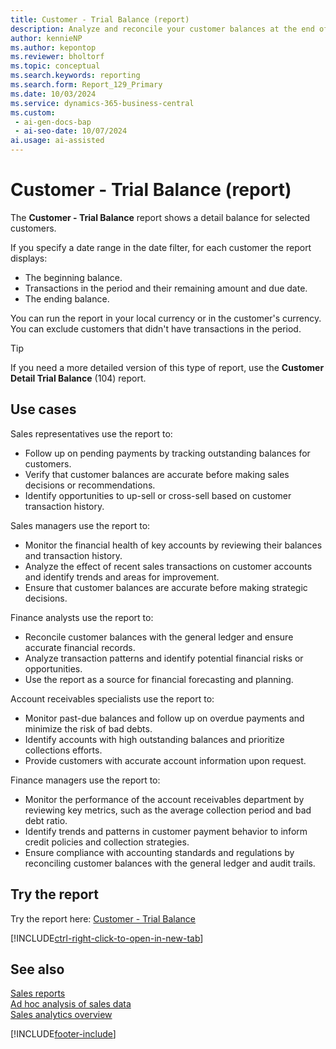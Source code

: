 ```yaml
---
title: Customer - Trial Balance (report)
description: Analyze and reconcile your customer balances at the end of the period by seeing the opening balance, each transaction within the period and the closing balance grouped by customer.
author: kennieNP
ms.author: kepontop
ms.reviewer: bholtorf
ms.topic: conceptual
ms.search.keywords: reporting
ms.search.form: Report_129_Primary
ms.date: 10/03/2024
ms.service: dynamics-365-business-central
ms.custom:
 - ai-gen-docs-bap
 - ai-seo-date: 10/07/2024
ai.usage: ai-assisted
---
```


# Customer - Trial Balance (report)

The **Customer - Trial Balance** report shows a detail balance for selected customers.

If you specify a date range in the date filter, for each customer the report displays:

* The beginning balance.
* Transactions in the period and their remaining amount and due date.
* The ending balance.

You can run the report in your local currency or in the customer's currency. You can exclude customers that didn't have transactions in the period.

> [!TIP]
> If you need a more detailed version of this type of report, use the **Customer Detail Trial Balance** (104) report.

## Use cases

<!-- 
Prompt

Below is a report in an ERP system. Provide 3-4 use cases for different personas working with sales.
Format like this:    
  
As a <persona>, use the report to    
* use case 1  
* use case 2    

Do not capitalize the persona names. 

## Report name
Customer - Trial Balance

## Report description
Shows a detail balance for selected customers. You can use the report to verify that the balance for a customer posting group is equal to the balance on the corresponding G/L account on a certain date. Use the report at the close of an accounting period or fiscal year, for example. 

### What the report does
You can specify a date range in the date filter and for each customer the report will display the beginning balance, each transaction within the period, with its remaining amount and due date, and the ending balance. 

You can choose to run the report in your local currency or in the customer's currency. Customers that have not had any transactions for the period can also be excluded.

### Use cases
Analyse and reconcile your customer balances at the end of the period by seeing the opening balance, each transaction within the period and the closing balance grouped by customer.

Please include your data sources and URLs
-->

Sales representatives use the report to:

* Follow up on pending payments by tracking outstanding balances for customers.
* Verify that customer balances are accurate before making sales decisions or recommendations.
* Identify opportunities to up-sell or cross-sell based on customer transaction history.

Sales managers use the report to:

* Monitor the financial health of key accounts by reviewing their balances and transaction history.
* Analyze the effect of recent sales transactions on customer accounts and identify trends and areas for improvement.
* Ensure that customer balances are accurate before making strategic decisions.

Finance analysts use the report to:

* Reconcile customer balances with the general ledger and ensure accurate financial records.
* Analyze transaction patterns and identify potential financial risks or opportunities.
* Use the report as a source for financial forecasting and planning.

Account receivables specialists use the report to:

* Monitor past-due balances and follow up on overdue payments and minimize the risk of bad debts.
* Identify accounts with high outstanding balances and prioritize collections efforts.
* Provide customers with accurate account information upon request.

Finance managers use the report to:

* Monitor the performance of the account receivables department by reviewing key metrics, such as the average collection period and bad debt ratio.
* Identify trends and patterns in customer payment behavior to inform credit policies and collection strategies.
* Ensure compliance with accounting standards and regulations by reconciling customer balances with the general ledger and audit trails.

## Try the report

Try the report here: [Customer - Trial Balance](https://businesscentral.dynamics.com?report=129)

[!INCLUDE[ctrl-right-click-to-open-in-new-tab](../includes/ctrl-right-click-to-open-in-new-tab.md)]

## See also

[Sales reports](../sales-reports.md)  
[Ad hoc analysis of sales data](../ad-hoc-analysis-sales.md)  
[Sales analytics overview](../sales-analytics-overview.md)  

[!INCLUDE[footer-include](../includes/footer-banner.md)]